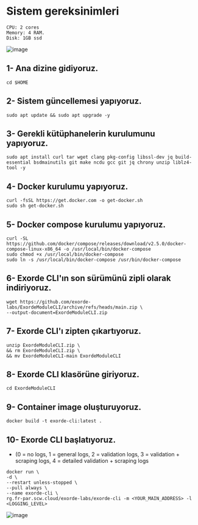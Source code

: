 # Sistem gereksinimleri
```
CPU: 2 cores
Memory: 4 RAM.
Disk: 1GB ssd 
```
![image](https://user-images.githubusercontent.com/73015593/202112675-13d2fc93-5151-4dd8-b73e-a8860800e94a.png)


## 1- Ana dizine gidiyoruz.
```
cd $HOME
```

## 2- Sistem güncellemesi yapıyoruz.
```
sudo apt update && sudo apt upgrade -y
```

## 3- Gerekli kütüphanelerin kurulumunu yapıyoruz.
```
sudo apt install curl tar wget clang pkg-config libssl-dev jq build-essential bsdmainutils git make ncdu gcc git jq chrony unzip liblz4-tool -y
```

## 4- Docker kurulumu yapıyoruz.
```
curl -fsSL https://get.docker.com -o get-docker.sh
sudo sh get-docker.sh
```

## 5- Docker compose kurulumu yapıyoruz.
```
curl -SL https://github.com/docker/compose/releases/download/v2.5.0/docker-compose-linux-x86_64 -o /usr/local/bin/docker-compose
sudo chmod +x /usr/local/bin/docker-compose
sudo ln -s /usr/local/bin/docker-compose /usr/bin/docker-compose
```

## 6- Exorde CLI'ın son sürümünü zipli olarak indiriyoruz. 
```
wget https://github.com/exorde-labs/ExordeModuleCLI/archive/refs/heads/main.zip \
--output-document=ExordeModuleCLI.zip
```

## 7- Exorde CLI'ı zipten çıkartıyoruz.
```
unzip ExordeModuleCLI.zip \
&& rm ExordeModuleCLI.zip \
&& mv ExordeModuleCLI-main ExordeModuleCLI
```

## 8- Exorde CLI klasörüne giriyoruz. 
```
cd ExordeModuleCLI
```

## 9- Container image oluşturuyoruz.
```
docker build -t exorde-cli:latest .
```

## 10- Exorde CLI başlatıyoruz.
* (0 = no logs, 1 = general logs, 2 = validation logs, 3 = validation + scraping logs, 4 = detailed validation + scraping logs
```
docker run \
-d \
--restart unless-stopped \
--pull always \
--name exorde-cli \
rg.fr-par.scw.cloud/exorde-labs/exorde-cli -m <YOUR_MAIN_ADDRESS> -l <LOGGING_LEVEL>
```
![image](https://user-images.githubusercontent.com/73015593/202119649-70bcc244-ebac-45a0-a37b-942a89701d9c.png)






